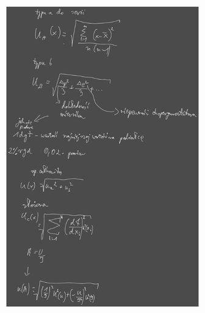 ![](Notatki/Semestr%203/Fizyka%203.1/Labolatoria/Labolatoria%201/Drawing%202023-12-12%2013.21.29.excalidraw.svg)